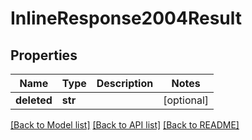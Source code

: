# InlineResponse2004Result

## Properties
Name | Type | Description | Notes
------------ | ------------- | ------------- | -------------
**deleted** | **str** |  | [optional] 

[[Back to Model list]](../README.md#documentation-for-models) [[Back to API list]](../README.md#documentation-for-api-endpoints) [[Back to README]](../README.md)


